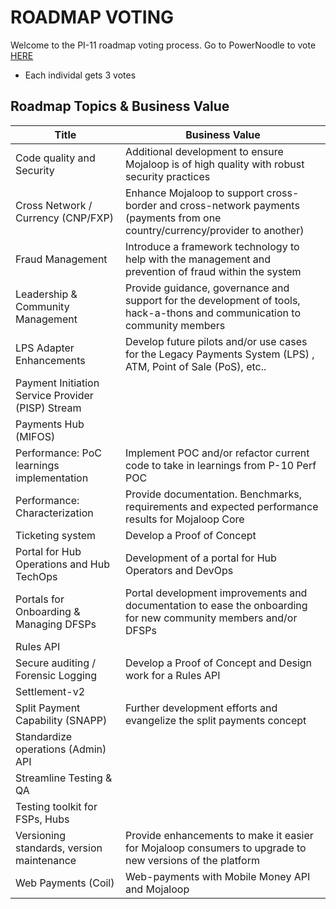 # ROADMAP VOTING 

Welcome to the PI-11 roadmap voting process.
Go to PowerNoodle to vote [HERE](https://app.powernoodle.com/)
- Each individal gets 3 votes

## Roadmap Topics & Business Value

| Title                                                                              | Business Value                                                                                                               |
| ---------------------------------------------------------------------------------- | ---------------------------------------------------------------------------------------------------------------------------- |
| Code quality and Security                                                          | Additional development to ensure Mojaloop is of high quality with robust security practices                                  |
| Cross Network / Currency (CNP/FXP)                                                 | Enhance Mojaloop to support cross-border and cross-network payments (payments from one country/currency/provider to another) |
| Fraud Management                                                                   | Introduce a framework technology to help with the management and prevention of fraud within the system                       |
| Leadership & Community Management | Provide guidance, governance and support for the development of tools, hack-a-thons and communication to community members   |
| LPS Adapter Enhancements                            | Develop future pilots and/or use cases for the Legacy Payments System (LPS) , ATM, Point of Sale (PoS), etc..                                                                                                                            |
| Payment Initiation Service Provider (PISP) Stream                                  |                                                                                                                              |
| Payments Hub (MIFOS)                                                               |                                                                                                                              |
| Performance: PoC learnings implementation           | Implement POC and/or refactor current code to take in learnings from P-10 Perf POC                                           |
| Performance: Characterization                                                      | Provide documentation. Benchmarks, requirements and expected performance results for Mojaloop Core                           |
| Ticketing system                                                                   | Develop a Proof of Concept                                                                                                   |
| Portal for Hub Operations and Hub TechOps                                          | Development of a portal for Hub Operators and DevOps                                                                         |
| Portals for Onboarding & Managing DFSPs                                            | Portal development improvements and documentation to ease the onboarding for new community members and/or DFSPs              |
| Rules API                                                                          |                                                                                                                              |
| Secure auditing / Forensic Logging                                                 | Develop a Proof of Concept and Design work for a Rules API                                                                   |
| Settlement-v2                                                                      |                                                                                                                              |
| Split Payment Capability (SNAPP)                                                   | Further development efforts and evangelize the split payments concept                                                        |
| Standardize operations (Admin) API                                                 |                                                                                                                              |
| Streamline Testing & QA                                                            |                                                                                                                              |
| Testing toolkit for FSPs, Hubs                                                     |                                                                                                                              |
| Versioning standards, version maintenance                                          | Provide enhancements to make it easier for Mojaloop consumers to upgrade to new versions of the platform                     |
| Web Payments (Coil)                                                                | Web-payments with Mobile Money API and Mojaloop                                                                              |
